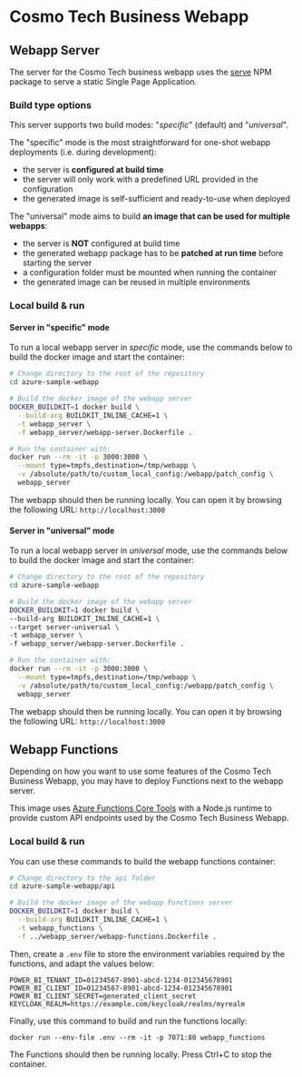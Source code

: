 # Cosmo Tech Business Webapp

## Webapp Server

The server for the Cosmo Tech business webapp uses the [serve](https://github.com/vercel/serve) NPM package to serve a
static Single Page Application.

### Build type options

This server supports two build modes: "_specific_" (default) and "_universal_".

The "specific" mode is the most straightforward for one-shot webapp deployments (i.e. during development):

- the server is **configured at build time**
- the server will only work with a predefined URL provided in the configuration
- the generated image is self-sufficient and ready-to-use when deployed

The "universal" mode aims to build **an image that can be used for multiple webapps**:

- the server is **NOT** configured at build time
- the generated webapp package has to be **patched at run time** before starting the server
- a configuration folder must be mounted when running the container
- the generated image can be reused in multiple environments

### Local build & run

#### Server in "specific" mode

To run a local webapp server in _specific_ mode, use the commands below to build the docker image and start the
container:

```bash
# Change directory to the root of the repository
cd azure-sample-webapp

# Build the docker image of the webapp server
DOCKER_BUILDKIT=1 docker build \
  --build-arg BUILDKIT_INLINE_CACHE=1 \
  -t webapp_server \
  -f webapp_server/webapp-server.Dockerfile .

# Run the container with:
docker run --rm -it -p 3000:3000 \
  --mount type=tmpfs,destination=/tmp/webapp \
  -v /absolute/path/to/custom_local_config:/webapp/patch_config \
  webapp_server
```

The webapp should then be running locally. You can open it by browsing the following URL: `http://localhost:3000`

#### Server in "universal" mode

To run a local webapp server in _universal_ mode, use the commands below to build the docker image and start the
container:

```bash
# Change directory to the root of the repository
cd azure-sample-webapp

# Build the docker image of the webapp server
DOCKER_BUILDKIT=1 docker build \
--build-arg BUILDKIT_INLINE_CACHE=1 \
--target server-universal \
-t webapp_server \
-f webapp_server/webapp-server.Dockerfile .

# Run the container with:
docker run --rm -it -p 3000:3000 \
  --mount type=tmpfs,destination=/tmp/webapp \
  -v /absolute/path/to/custom_local_config:/webapp/patch_config \
  webapp_server
```

The webapp should then be running locally. You can open it by browsing the following URL: `http://localhost:3000`

## Webapp Functions

Depending on how you want to use some features of the Cosmo Tech Business Webapp, you may have to deploy Functions next
to the webapp server.

This image uses
[Azure Functions Core Tools](https://learn.microsoft.com/en-us/azure/azure-functions/functions-run-local?tabs=linux%2Cisolated-process%2Cnode-v4%2Cpython-v2%2Chttp-trigger%2Ccontainer-apps&pivots=programming-language-javascript)
with a Node.js runtime to provide custom API endpoints used by the Cosmo Tech Business Webapp.

### Local build & run

You can use these commands to build the webapp functions container:

```bash
# Change directory to the api folder
cd azure-sample-webapp/api

# Build the docker image of the webapp Functions server
DOCKER_BUILDKIT=1 docker build \
  --build-arg BUILDKIT_INLINE_CACHE=1 \
  -t webapp_functions \
  -f ../webapp_server/webapp-functions.Dockerfile .

```

Then, create a `.env` file to store the environment variables required by the functions, and adapt the values below:

```
POWER_BI_TENANT_ID=01234567-8901-abcd-1234-012345678901
POWER_BI_CLIENT_ID=01234567-8901-abcd-1234-012345678901
POWER_BI_CLIENT_SECRET=generated_client_secret
KEYCLOAK_REALM=https://example.com/keycloak/realms/myrealm
```

Finally, use this command to build and run the functions locally:

```
docker run --env-file .env --rm -it -p 7071:80 webapp_functions
```

The Functions should then be running locally. Press Ctrl+C to stop the container.
